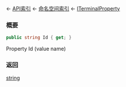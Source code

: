 ← [API索引](Api-Index) ← [命名空间索引](Namespace-Index) ← [ITerminalProperty](Sandbox.ModAPI.Interfaces.ITerminalProperty)

### 概要

```csharp
public string Id { get; }
```

Property Id (value name)

### 返回

[string](https://docs.microsoft.com/en-us/dotnet/api/System.String?view=netframework-4.6)

